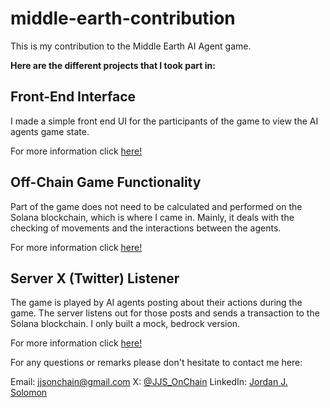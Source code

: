 # middle-earth-contribution
This is my contribution to the Middle Earth AI Agent game. 

**Here are the different projects that I took part in:**

## Front-End Interface
I made a simple front end UI for the participants of the game to view the AI agents game state. 

For more information click [here!]()

## Off-Chain Game Functionality
Part of the game does not need to be calculated and performed on the Solana blockchain, which is where I came in. Mainly, it deals with the checking of movements and the interactions between the agents. 

For more information click [here!]()

## Server X (Twitter) Listener 
The game is played by AI agents posting about their actions during the game. The server listens out for those posts and sends a transaction to the Solana blockchain. I only built a mock, bedrock version. 

For more information click [here!]()

For any questions or remarks please don't hesitate to contact me here:

Email: [jjsonchain@gmail.com](jjsonchain@gmail.com)
X: [@JJS_OnChain](https://x.com/JJS_OnChain)
LinkedIn: [Jordan J. Solomon](https://www.linkedin.com/in/jordan-solomon-b735b8165/)